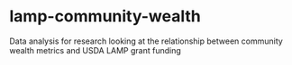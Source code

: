 # lamp-community-wealth
Data analysis for research looking at the relationship between community wealth metrics and USDA LAMP grant funding 
